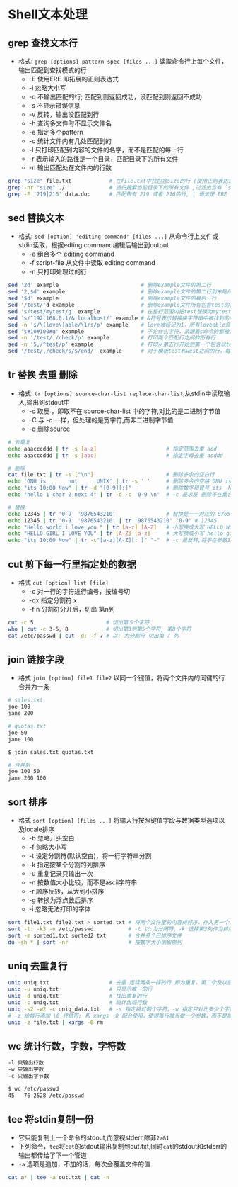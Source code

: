 # Shell文本处理

## grep 查找文本行

- 格式: `grep [options] pattern-spec [files ...]` 读取命令行上每个文件，输出匹配到查找模式的行
  - -E 使用ERE 即拓展的正则表达式
  - -i 忽略大小写
  - -q 不输出匹配的行; 匹配到则返回成功，没匹配到则返回不成功
  - -s 不显示错误信息
  - -v 反转，输出没匹配到行
  - -h 查询多文件时不显示文件名
  - -e 指定多个pattern
  - -c 统计文件内有几处匹配到的
  - -l 只打印匹配到内容的文件的名字，而不是匹配的每一行
  - -r 表示输入的路径是一个目录，匹配目录下的所有文件
  - -n 输出匹配处在文件内的行数

```bash
grep "size" file.txt            # 在file.txt中找包含size的行 (使用正则表达式匹配)
grep -nr "size" ./              # 递归搜索当前目录下的所有文件 ,过滤出含有 `size` 的行，并显示它们的行数
grep -E '219|216' data.doc      # 匹配带有 219 或者 216的行, | 语法是 ERE 里才有的
```

## sed 替换文本

- 格式: `sed [option] 'editing command' [files ...]` 从命令行上文件或stdin读取，根据edting command编辑后输出到output
  - -e 组合多个 editing command
  - -f script-file 从文件中读取 editing command
  - -n 只打印处理过的行

```bash
sed '2d' example                          # 删除example文件的第二行
sed '2,$d' example                        # 删除example文件的第二行到末尾所有行
sed '$d' example                          # 删除example文件的最后一行
sed '/test/'d example                     # 删除example文件所有包含test的行
sed 's/test/mytest/g' example             # 在整行范围内把test替换为mytest, 如果没有g标记，则只有每行第一个匹配的test被替换成mytest
sed 's/^192.168.0.1/& localhost/' example # &符号表示替换换字符串中被找到的部份所有以192.168.0.1开头的行都会被替换成它自已加 localhost，变成192.168.0.1 localhost
sed -n 's/\(love\)able/\1rs/p' example    # love被标记为1，所有loveable会被替换成lovers，而且由于 -n /p ,只有替换的行会被打印出来
sed 's#10#100#g' example                  # 不论什么字符，紧跟着s命令的都被认为是新的分隔符，所以，“#”在这里是分隔符，代替了默认的“/”分隔符表示把所有10替换成100
sed -n '/test/,/check/p' example          # 打印两个匹配行之间的所有行
sed -n '5,/^test/p' example               # 打印从第五行开始到第一个包含以test开始的行之间的所有行
sed '/test/,/check/s/$/end/' example      # 对于模板test和west之间的行，每行的末尾用字符串end替换
```

## tr 替换 去重 删除

- 格式: `tr [options] source-char-list replace-char-list`,从stdin中读取输入,输出到stdout中
  - -c 取反 ，即取不在 source-char-list 中的字符,对比的是二进制字节值
  - -C 与 -c 一样，但处理的是宽字符,而非二进制字节值
  - -d 删除source

```bash
# 去重复
echo aaacccddd | tr -s [a-z]                      # 指定范围去重 acd
echo aaacccddd | tr -s [abc]                      # 指定字母去重 acddd

# 删除
cat file.txt | tr -s ["\n"]                       # 删除多余的空白行
echo 'GNU is       not      UNIX' | tr -s ' '     # 删除多余的空格 GNU is not UNIX
echo "its 10:00 Now" | tr -d "[0-9][:]"           # 删除数字和冒号 its  Now
echo "hello 1 char 2 next 4" | tr -d -c '0-9 \n'  # -c 是求反 删除不在集合里的字符 即1  2  4

# 替换
echo 12345 | tr '0-9' '9876543210'                # 替换是一一对应的 87654
echo 12345 | tr '0-9' '9876543210' | tr '9876543210' '0-9' # 12345
echo "Hello world i love you " | tr [a-z] [A-Z]   # 小写换成大写 HELLO WORLD I LOVE YOU
echo "HELLO GIRL I LOVE YOU" | tr [A-Z] [a-z]     # 大写换成小写 hello girl i love you
echo "its 10:00 Now" | tr -c"[a-z][A-Z][: ]" "-"  # -c 是反转,将不在参数1里的替换成参数2 its --:-- Now-
```

## cut 剪下每一行里指定处的数据

- 格式 `cut [option] list [file]`
  - -c 对一行的字符进行编号，按编号切
  - -dx 指定分割符 x
  - -f n 分割符分开后，切出 第n列

```bash
cut -c 5                       # 切出第５个字符
who | cut -c 3-5, 8            # 切出第3到第5个字符, 第8个字符
cat /etc/passwd | cut -d: -f 7 # 以: 为分割符 切出第 7 列
```

## join 链接字段

- 格式 `join [option] file1 file2` 以同一个键值，将两个文件内的同键的行合并为一条

```bash
# sales.txt
joe 100
jane 200

# quotas.txt
joe 50
jane 100

$ join sales.txt quotas.txt

# 合并后
joe 100 50
jane 200 100
```

## sort 排序

- 格式 `sort [option] [files ...]` 将输入行按照键值字段与数据类型选项以及locale排序
  - -b 忽略开头空白
  - -f 忽略大小写
  - -t 设定分割符(默认空白)，将一行字符串分割
  - -k 指定按某个分割的列排序
  - -u 重复记录只输出一次
  - -n 按数值大小比较，而不是ascii字符串
  - -r 顺序反转，从大到小排序
  - -g 转换为浮点数后排序
  - -i 忽略无法打印的字体

```bash
sort file1.txt file2.txt > sorted.txt # 将两个文件里的内容排好序，存入另一个文件
sort -t: -k3 -n /etc/passwd           # -t 以:为分隔符，-k 选择第3列作为排序依据
sort -m sorted1.txt sorted2.txt       # 合并多个已排序文件
du -sh * | sort -nr                   # 按数字大小倒叙排列
```

## uniq 去重复行

```bash
uniq uniq.txt                   # 去重 连续两条一样的行 即为重复，第二个及以后更多个重复行将被删去
uniq -u uniq.txt                # 只显示唯一的行
uniq -d uniq.txt                # 找出重复的行
uniq -c uniq.txt                # 统计出现行数
uniq -s2 -w2 -c uniq_data.txt   # -s 指定跳过两个字符，-w 指定只对比多少个字符
# -z 给每行添加 \0 终结符; 和 xargs -0 配合使用，使得每行被当做一个参数，而不是被空格隔开的好几个参数
uniq -z file.txt | xargs -0 rm
```

## wc 统计行数，字数，字符数

```bash
-l 只输出行数
-w 只输出字数
-c 只输出字节数

$ wc /etc/passwd
45   76 2528 /etc/passwd
```

## tee 将stdin复制一份

- 它只能复制上一个命令的stdout,而忽视stderr,除非`2>&1`
- 下列命令，`tee`将`cat`的stdout输出复制到out.txt,同时`cat`的stdout和stderr的输出都传给了下一个管道
- `-a` 选项是追加，不加的话，每次会覆盖文件的值

```bash
cat a* | tee -a out.txt | cat -n
```
